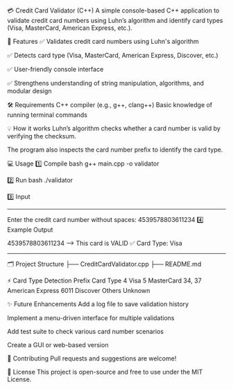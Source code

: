 
💳 Credit Card Validator (C++)
A simple console-based C++ application to validate credit card numbers using Luhn’s algorithm and identify card types (Visa, MasterCard, American Express, etc.).

🚀 Features
✅ Validates credit card numbers using Luhn's algorithm

✅ Detects card type (Visa, MasterCard, American Express, Discover, etc.)

✅ User-friendly console interface

✅ Strengthens understanding of string manipulation, algorithms, and modular design

🛠️ Requirements
C++ compiler (e.g., g++, clang++)
Basic knowledge of running terminal commands

💡 How it works
Luhn’s algorithm checks whether a card number is valid by verifying the checksum.

The program also inspects the card number prefix to identify the card type.

💻 Usage
1️⃣ Compile
bash
g++ main.cpp -o validator

2️⃣ Run
bash
./validator

3️⃣ Input
*******************************
Enter the credit card number without spaces: 4539578803611234
4️⃣ Example Output

4539578803611234 --> This card is VALID ✅
Card Type: Visa
*******************************
🗂️ Project Structure
├── CreditCardValidator.cpp
├── README.md


⚡ Card Type Detection
Prefix	Card Type
4	Visa
5	MasterCard
34, 37	American Express
6011	Discover
Others	Unknown

✨ Future Enhancements
Add a log file to save validation history

Implement a menu-driven interface for multiple validations

Add test suite to check various card number scenarios

Create a GUI or web-based version

🤝 Contributing
Pull requests and suggestions are welcome!

📝 License
This project is open-source and free to use under the MIT License.
